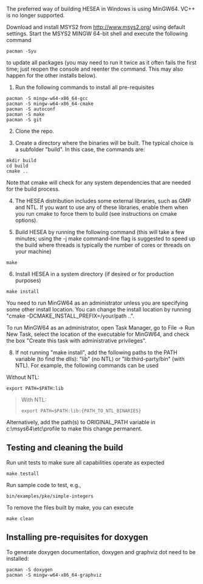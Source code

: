 The preferred way of building HESEA in Windows is using MinGW64. VC++ is no longer supported.

Download and install MSYS2 from http://www.msys2.org/ using default settings. Start the MSYS2 MINGW 64-bit shell and execute the following command

```
pacman -Syu
```

to update all packages (you may need to run it twice as it often fails the first time; just reopen the console and reenter the command. This may also happen for the other installs below).

1. Run the following commands to install all pre-requisites 
```
pacman -S mingw-w64-x86_64-gcc
pacman -S mingw-w64-x86_64-cmake
pacman -S autoconf
pacman -S make
pacman -S git
```

2. Clone the repo.

3. Create a directory where the binaries will be built. The typical choice is a subfolder "build". In this case, the commands are:
```
mkdir build
cd build
cmake ..
```	
Note that cmake will check for any system dependencies that are needed for the build process. 

4. The HESEA distribution includes some external libraries, such as GMP and NTL. If you want to use any of these libraries, enable them when you run cmake to force them to build (see instructions on cmake options).

5. Build HESEA by running the following command (this will take a few minutes; using the -j<threads> make command-line flag is suggested to speed up the build where threads is typically the number of cores or threads on your machine)
```
make
```

6. Install HESEA in a system directory (if desired or for production purposes)
```
make install
```
	
You need to run MinGW64 as an administrator unless you are specifying some other install location. You can change the install location by running
"cmake -DCMAKE_INSTALL_PREFIX=/your/path ..".

To run MinGW64 as an administrator, open Task Manager, go to File -> Run New Task, select the location of the executable for MinGW64, and check the box "Create this task with administrative privileges".

8. If not running "make install", add the following paths to the PATH variable (to find the dlls): "lib" (no NTL) or "lib:third-party/bin" (with NTL). For example, the following commands can be used

Without NTL:
```
export PATH=$PATH:lib
```
> With NTL:
> ```
> export PATH=$PATH:lib:{PATH_TO_NTL_BINARIES}
> ```

Alternatively, add the path(s) to ORIGINAL_PATH variable in c:\msys64\etc\profile to make this change permanent.

Testing and cleaning the build
----------------------

Run unit tests to make sure all capabilities operate as expected
```
make testall
```

Run sample code to test, e.g., 
```
bin/examples/pke/simple-integers
```
	
To remove the files built by make, you can execute
```
make clean
```

Installing pre-requisites for doxygen
---------------
To generate doxygen documentation, doxygen and graphviz dot need to be installed:
```
pacman -S doxygen
pacman -S mingw-w64-x86_64-graphviz
```
